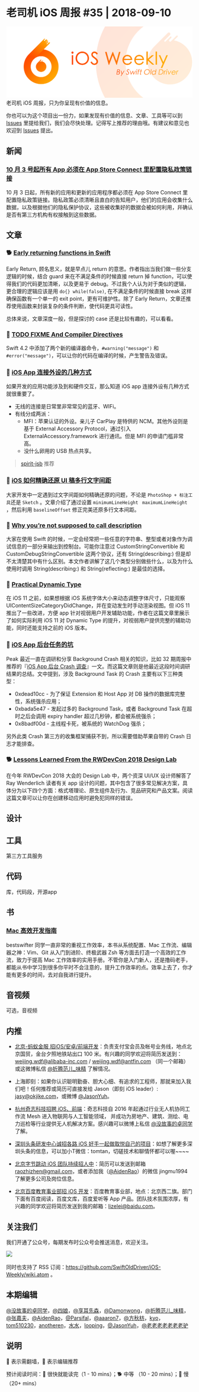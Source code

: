 # 老司机 iOS 周报 #35 | 2018-09-10

![ios-weekly](../assets/ios-weekly.png)
老司机 iOS 周报，只为你呈现有价值的信息。

你也可以为这个项目出一份力，如果发现有价值的信息、文章、工具等可以到 [Issues](https://github.com/SwiftOldDriver/iOS-Weekly/issues) 里提给我们，我们会尽快处理。记得写上推荐的理由哦。有建议和意见也欢迎到 [Issues](https://github.com/SwiftOldDriver/iOS-Weekly/issues) 提出。

## 新闻

### [10 月 3 号起所有 App 必须在 App Store Connect 里配置隐私政策链接](https://developer.apple.com/news/?id=08312018a)

10 月 3 日起，所有新的应用和更新的应用程序都必须在 App Store Connect 里配置隐私政策链接。隐私政策必须清晰且直白的告知用户，他们的应用会收集什么数据，以及根据他们的隐私保护协议，这些被收集好的数据会被如何利用，幷确认是否有第三方机构有权接触到这些数据。

## 文章

### 🐕 [Early returning functions in Swift](https://www.swiftbysundell.com/posts/early-returning-functions-in-swift)

Early Return, 顾名思义，就是早点儿 return 的意思。作者指出当我们做一些分支逻辑的时候，结合 guard 来在不满足条件的时候直接 return 掉 function，可以使得我们的代码更加清晰，以及更易于 debug。不过我个人认为对于类似的逻辑，更合理的逻辑应该是用 `do{} while(false)`, 在不满足条件的时候直接 break 这样确保函数有一个单一的 exit point，更有可维护性。除了 Early Return，文章还推荐使用函数来封装复杂的条件判断，使代码更具可读性。

总体来说，文章深度一般，但是探讨的 case 还是比较有趣的，可以看看。

### 🐎 [TODO FIXME And Compiler Directives](https://useyourloaf.com/blog/todo-fixme-and-compiler-directives/)

Swift 4.2 中添加了两个新的编译器命令，`#warning("message")` 和 `#error("message")`，可以让你的代码在编译的时候，产生警告及错误。

### 🐎 [iOS App 连接外设的几种方式](https://segmentfault.com/p/1210000009602953/read)

如果开发的应用功能涉及到和硬件交互，那么知道 iOS app 连接外设有几种方式就很重要了。

- 无线的连接是日常里非常常见的蓝牙、WIFi。
- 有线分成两派：
  - MFI：苹果认证的外设。亲儿子 CarPlay 是特供的 NCM。其他外设则是基于 External Accessory Protocol，通过引入 ExternalAccessory.framework 进行通讯。但是 MFI 的申请门槛非常高。
  - 没什么卵用的 USB 热点共享。

> [spirit-jsb](https://github.com/spirit-jsb) 推荐

### 🐎 [iOS 如何精确还原 UI 稿多行文字间距](http://joeshang.github.io/2018/03/29/ios-multiline-text-spacing/)

大家开发中一定遇到过文字间距如何精确还原的问题，不论是 `PhotoShop + 标注工具`还是 `Sketch` 。文章介绍了通过设置 `minimumLineHeight ` `maximumLineHeight `，然后利用 `baselineOffset` 修正完美还原多行文本间距。

### 🐎 [Why you’re not supposed to call description](https://oleb.net/2018/dont-call-description/)

大家在使用 Swift 的时候，一定会经常把一些任意的字符串、整型或者对象作为调试信息的一部分来输出到控制台。可能你注意过 CustomStringConvertible 和 CustomDebugStringConvertible 这两个协议，还有 String(describing:) 但是却不太清楚其中有什么区别。本文作者讲解了这几个类型分别做些什么，以及为什么使用时调用 String(describing:) 和 String(reflecting:) 是最佳的选择。

### 🐎 [Practical Dynamic Type](https://medium.com/livefront/practical-dynamic-type-d2b5774e8a8a)

在 iOS 11 之前，如果想根据 iOS 系统字体大小来动态调整字体尺寸，只能观察 UIContentSizeCategoryDidChange，并在变动发生时手动渲染视图。但 iOS 11 推出了一些改进，方便 app 针对视弱用户开发辅助功能，作者在这篇文章里展示了如何实际利用 iOS 11 对 Dynamic Type 的提升，对视弱用户提供完整的辅助功能，同时还能支持之前的 iOS 版本。

### 🐎 [iOS App 后台任务的坑](https://mp.weixin.qq.com/s/MW02G1qiyce9v2cRYHCzLQ)

Peak 最近一直在调研和分享 Background Crash 相关的知识，比如 32 期周报中推荐的『[iOS App 后台 Crash 调查](https://mp.weixin.qq.com/s/8yOhyTDzFjFlqj_3tol-GQ)』一文。而这篇文章则是他最近这段时间调研结果的总结。文中提到，涉及 Background Task 的 Crash 主要有以下三种类型：

- 0xdead10cc - 为了保证 Extension 和 Host App 对 DB 操作的数据库完整性，系统强杀应用；
- 0xbada5e47 - 发起过多的 Background Task，或者 Background Task 在超时之后会调用 expiry handler 超过几秒钟，都会被系统强杀；
- 0x8badf00d - 主线程卡死，被系统的 WatchDog 强杀；

另外此类 Crash 第三方的收集框架捕获不到，所以需要借助苹果自带的 Crash 日志才能排查。

### 🐕 [Lessons Learned From the RWDevCon 2018 Design Lab](https://www.raywenderlich.com/5548-lessons-learned-from-the-rwdevcon-2018-design-lab)

在今年 RWDevCon 2018 大会的 Design Lab 中，两个资深 UI/UX 设计师解答了 Ray Wenderlich 读者有关 app 设计的问题，其中包含了很多常见解决方案，具体分为以下四个方面：格式塔理论、原生组件及行为、竞品研究和产品文案。阅读这篇文章可以让你在创建移动应用时避免犯同样的错误。

## 设计

## 工具

第三方工具服务

## 代码

库，代码段，开源app

## 书

### [Mac 高效开发指南](https://xiaozhuanlan.com/Effective-Mac)

bestswifter 同学一直非常的重视工作效率，本书从系统配置、Mac 工作流、编辑器之神：Vim、Git 从入门到进阶、终极武器 Zsh 等方面去打造一个高效的工作流，致力于提高 Mac 工作效率的实用手册。不管你是入门新人，还是撸码老手，都能从书中学习到很多你平时不会注意的，提升工作效率的点。效率上去了，你才能有更多的时间，去对自我进行提升。

## 音视频

可选，音视频

## 内推

- [北京-蚂蚁金服 招iOS/安卓/前端开发](https://job.alibaba.com/zhaopin/position_detail.htm?trace=qrcode_share&positionCode=GP031268&from=timeline&isappinstalled=0)：负责支付宝会员及帐号业务线，地点北京国贸，金台夕照地铁站出口 100 米。有兴趣的同学欢迎将简历发送到：weijing.wdf@alibaba-inc.com / weijing.wdf@antfin.com （同一个邮箱） 或这微博私信 [@折腾范儿_味精](https://weibo.com/agvicking) 了解情况。

- 上海即刻：如果你认识聪明勤奋、胆大心细、有追求的工程师，那就来加入我们吧！任何推荐或简历可直接发给 Jason（即刻 iOS leader）: jasy@okjike.com，或微博 [@JasonYuh](https://weibo.com/jasonyuh)。

- [杭州奇志科技招聘 iOS、前端](https://www.lagou.com/gongsi/34872.html)：奇志科技自 2016 年起通过行业无人机协同工作流 Mesh 进入物联网与人工智能领域， 并成功为房地产、建筑、测绘、电力巡检等行业提供无人机解决方案。感兴趣可以微博上私信 [@没故事的卓同学](https://weibo.com/u/1926303682) 了解。

- [深圳头条研发中心诚招各路 iOS 好手一起做取悦自己的项目](https://job.toutiao.com/2018/spring_referral/?token=alPR8WCv8nnnc5QqtsyKjw%3D%3D&key=MTY1MDMsMTg0MTQsMjA1MjAsMTk1NjEsMTU2ODksMTc0ODk%3D)：如想了解更多深圳头条的信息，可以加小T微信：tomtan，切磋技术和聊情怀都可以喔~~~~

- [北京字节跳动 iOS 团队持续招人中](https://job.toutiao.com/society)：简历可以发送到邮箱 raozhizhen@gmail.com，或者添加我（[@AidenRao](https://weibo.com/AidenRao)）的微信 jingmu1994 了解更多公司及岗位信息。

- [北京百度教育事业部招 iOS 开发](https://www.baidu.com/s?wd=百度)：百度教育事业部，地点：北京西二旗。部门下面有百度阅读，百度文库，百度爱听等 App 产品。团队技术氛围浓厚，有兴趣的同学欢迎将简历发送到我的邮箱：lizelei@baidu.com。

## 关注我们

我们开通了公众号，每期发布时公众号会推送消息，欢迎关注。

![](https://github.com/SwiftOldDriver/iOS-Weekly/blob/master/assets/qrcode_for_wechat.jpg?raw=true)

同时也支持了 RSS 订阅：https://github.com/SwiftOldDriver/iOS-Weekly/wiki.atom 。

## 本期编辑

[@没故事的卓同学](https://weibo.com/1926303682/profile)，[@四娘](https://kemchenj.github.io)，[@享耳先森](https://github.com/iblacksun)，[@Damonwong](https://weibo.com/damonone)，[@折腾范儿_味精](http://weibo.com/agvicking)，[@张嘉夫](https://weibo.com/2949394297)，[@AidenRao](https://weibo.com/AidenRao)，[@Parsifal](https://weibo.com/parsifalchang)，[@aaaron7](https://weibo.com/aaaron7)，[@方秋枋](https://weibo.com/100mango)，[kyo](https://github.com/KyoLi)，[tom510230](https://xiaozhuanlan.com/u/6682065345)，[anotheren](https://anotheren.com)，[水水](https://www.xuyanlan.com)，[looping](https://github.com/looping)，[@JasonYuh](https://weibo.com/jasonyuh)，[@老老老老老老老驴](https://weibo.com/u/6090610445)

## 说明

🚧 表示需翻墙，🌟 表示编辑推荐

预计阅读时间：🐎 很快就能读完（1 - 10 mins）；🐕 中等 （10 - 20 mins）；🐢 慢（20+ mins）
